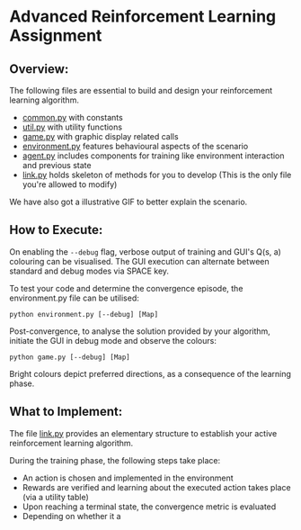 # Advanced Reinforcement Learning Assignment

## Overview:
The following files are essential to build and design your reinforcement learning algorithm.

- [common.py](common.py) with constants
- [util.py](util.py) with utility functions
- [game.py](game.py) with graphic display related calls
- [environment.py](environment.py) features behavioural aspects of the scenario
- [agent.py](agent.py) includes components for training like environment interaction and previous state
- [link.py](link.py) holds skeleton of methods for you to develop (This is the only file you're allowed to modify)

We have also got a illustrative GIF to better explain the scenario.

## How to Execute:

On enabling the `--debug` flag, verbose output of training and GUI's Q(s, a) colouring can be visualised. The GUI execution can alternate between standard and debug modes via SPACE key.

To test your code and determine the convergence episode, the environment.py file can be utilised:
```
python environment.py [--debug] [Map]
```

Post-convergence, to analyse the solution provided by your algorithm, initiate the GUI in debug mode and observe the colours:
```
python game.py [--debug] [Map]
```
Bright colours depict preferred directions, as a consequence of the learning phase.

## What to Implement:

The file [link.py](link.py) provides an elementary structure to establish your active reinforcement learning algorithm.

During the training phase, the following steps take place:
- An action is chosen and implemented in the environment
- Rewards are verified and learning about the executed action takes place (via a utility table)
- Upon reaching a terminal state, the convergence metric is evaluated
- Depending on whether it a